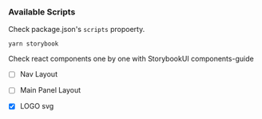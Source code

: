 ### Available Scripts 
Check package.json's `scripts` propoerty.

`yarn storybook` 

Check react components one by one with StorybookUI components-guide

- [ ] Nav Layout
- [ ] Main Panel Layout
- [x] LOGO svg


